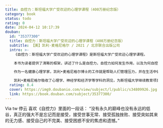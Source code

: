 ```yaml
---
title: 自控力：斯坦福大学广受欢迎的心理学课程（400万册纪念版）
category: book
status: todo
rating: 0
date: 2024-04-12 10:17:39
douban:
  id: "35377300"
  title: 自控力：斯坦福大学广受欢迎的心理学课程（400万册纪念版）
  subtitle: 【美】凯利·麦格尼格尔 / 2021 / 北京联合出版公司
  intro: >-
    《自控力：斯坦福大学广受欢迎的心理学课程》是斯坦福大学广受欢迎心理学课程。

    本书为读者提供了清晰的框架，讲述了什么是自控力，自控力如何发生作用，以及为何自控力如此重要，又应该如何培养自控力，拿回人生主导权！

    作为一名健康心理学家，凯利•麦格尼格尔博士的工作就是帮助人们管理压力，并在生活中做出积极的改变。多年来，通过观察学生们是如何控制选择的，她意识到，人们关于自控的很多看法实际上妨碍了我们取得成功。例如，把自控力当作一种美德，可能会让初衷良好的目标脱离正轨。所以，麦格尼格尔要求她的学生了解影响自控的生理学基础、心理陷阱和各种社会因素。

    凯利•麦格尼格尔吸收了心理学、神经学和经济学等学科的洞见，为斯坦福大学继续教育项目开设了一门叫做“意志力科学”的课程，参与过这门课程的人称其能够“改变一生”。这门课程就是《自控力：斯坦福大学广受欢迎的心理学课程》一书的基础。
  rating: 8.4
  cover: https://img9.doubanio.com/view/subject/l/public/s34809926.jpg
  link: https://book.douban.com/subject/35377300/
---
```


Via tw 停云 喜欢《自控力》里面的一段话：
“没有永久的巅峰也没有永远的低谷，真正的强大不是忘记而是接受，接受世事无常、接受孤独挫败、接受突如其来的无力感、接受自己的不完美、接受困惑不安的焦虑和遗憾。”